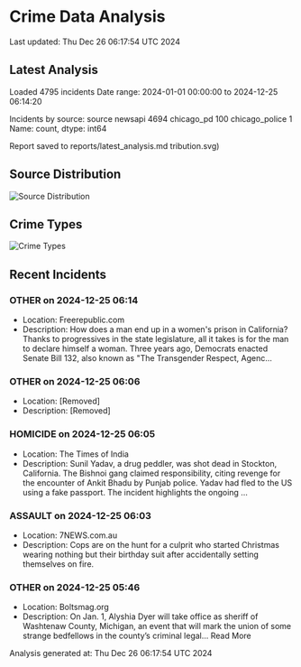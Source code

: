 # Crime Data Analysis
Last updated: Thu Dec 26 06:17:54 UTC 2024

## Latest Analysis

Loaded 4795 incidents
Date range: 2024-01-01 00:00:00 to 2024-12-25 06:14:20

Incidents by source:
source
newsapi           4694
chicago_pd         100
chicago_police       1
Name: count, dtype: int64

Report saved to reports/latest_analysis.md
tribution.svg)

## Source Distribution
![Source Distribution](images/source_distribution.svg)

## Crime Types
![Crime Types](images/crime_types.svg)

## Recent Incidents

### OTHER on 2024-12-25 06:14
- Location: Freerepublic.com
- Description: How does a man end up in a women's prison in California? Thanks to progressives in the state legislature, all it takes is for the man to declare himself a woman. Three years ago, Democrats enacted Senate Bill 132, also known as "The Transgender Respect, Agenc…


### OTHER on 2024-12-25 06:06
- Location: [Removed]
- Description: [Removed]


### HOMICIDE on 2024-12-25 06:05
- Location: The Times of India
- Description: Sunil Yadav, a drug peddler, was shot dead in Stockton, California. The Bishnoi gang claimed responsibility, citing revenge for the encounter of Ankit Bhadu by Punjab police. Yadav had fled to the US using a fake passport. The incident highlights the ongoing …


### ASSAULT on 2024-12-25 06:03
- Location: 7NEWS.com.au
- Description: Cops are on the hunt for a culprit who started Christmas wearing nothing but their birthday suit after accidentally setting themselves on fire.


### OTHER on 2024-12-25 05:46
- Location: Boltsmag.org
- Description: On Jan. 1, Alyshia Dyer will take office as sheriff of Washtenaw County, Michigan, an event that will mark the union of some strange bedfellows in the county’s criminal legal... Read More

Analysis generated at: Thu Dec 26 06:17:54 UTC 2024
